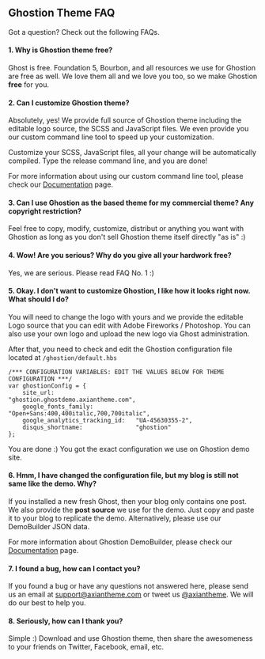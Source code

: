 ## Ghostion Theme FAQ

Got a question? Check out the following FAQs.

#### 1. Why is Ghostion theme free?
Ghost is free. Foundation 5, Bourbon, and all resources we use for Ghostion are free as well. We love them all and we love you too, so we make Ghostion **free** for you.

#### 2. Can I customize Ghostion theme?
Absolutely, yes! We provide full source of Ghostion theme including the editable logo source, the SCSS and JavaScript files. We even provide you our custom command line tool to speed up your customization.

Customize your SCSS, JavaScript files, all your change will be automatically compiled. Type the release command line, and you are done!

For more information about using our custom command line tool, please check our [Documentation](/documentation) page.

#### 3. Can I use Ghostion as the based theme for my commercial theme? Any copyright restriction?
Feel free to copy, modify, customize, distribut or anything you want with Ghostion as long as you don't sell Ghostion theme itself directly "as is" :)

#### 4. Wow! Are you serious? Why do you give all your hardwork free?
Yes, we are serious. Please read FAQ No. 1 :)

#### 5. Okay. I don't want to customize Ghostion, I like how it looks right now. What should I do?
You will need to change the logo with yours and we provide the editable Logo source that you can edit with Adobe Fireworks / Photoshop. You can also use your own logo and upload the new logo via Ghost administration.

After that, you need to check and edit the Ghostion configuration file located at ``/ghostion/default.hbs``

```
/*** CONFIGURATION VARIABLES: EDIT THE VALUES BELOW FOR THEME CONFIGURATION ***/
var ghostionConfig = {
	site_url: 						"ghostion.ghostdemo.axiantheme.com",
	google_fonts_family: 			"Open+Sans:400,400italic,700,700italic",
	google_analytics_tracking_id: 	"UA-45630355-2",
	disqus_shortname: 				"ghostion"
};
```

You are done :) You got the exact configuration we use on Ghostion demo site.

#### 6. Hmm, I have changed the configuration file, but my blog is still not same like the demo. Why?
If you installed a new fresh Ghost, then your blog only contains one post. We also provide the **post source** we use for the demo. Just copy and paste it to your blog to replicate the demo. Alternatively, please use our DemoBuilder JSON data.

For more information about Ghostion DemoBuilder, please check our [Documentation](/documentation) page.

#### 7. I found a bug, how can I contact you?
If you found a bug or have any questions not answered here, please send us an email at <support@axiantheme.com> or tweet us [@axiantheme](https://twitter.com/axiantheme). We will do our best to help you.

#### 8. Seriously, how can I thank you?
Simple :) Download and use Ghostion theme, then share the awesomeness to your friends on Twitter, Facebook, email, etc.